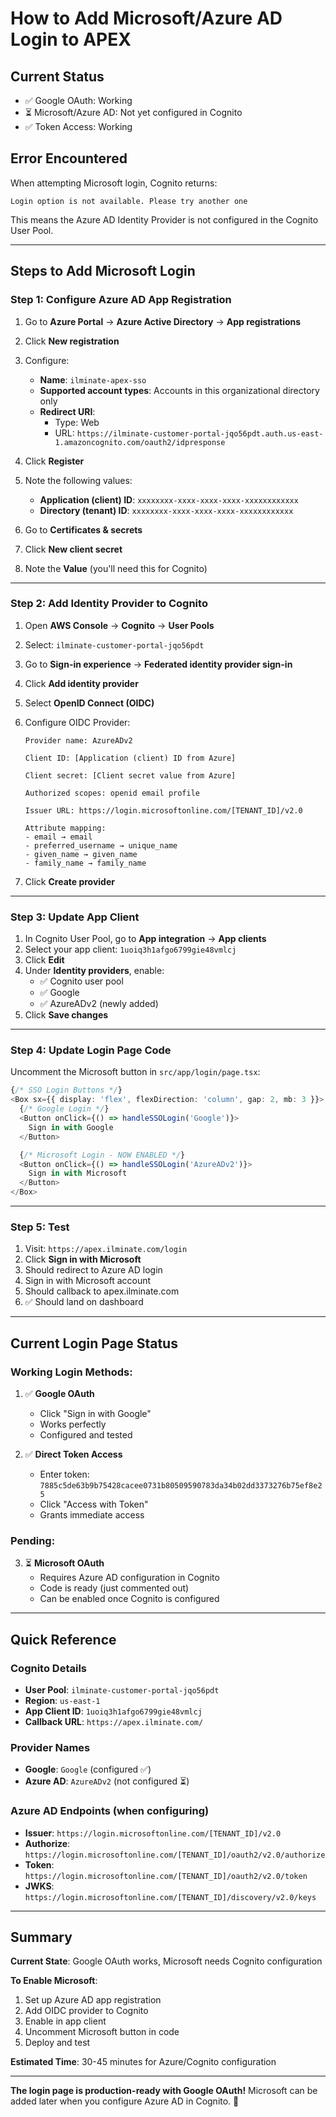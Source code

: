 # How to Add Microsoft/Azure AD Login to APEX

## Current Status
- ✅ Google OAuth: Working
- ⏳ Microsoft/Azure AD: Not yet configured in Cognito
- ✅ Token Access: Working

## Error Encountered
When attempting Microsoft login, Cognito returns:
```
Login option is not available. Please try another one
```

This means the Azure AD Identity Provider is not configured in the Cognito User Pool.

---

## Steps to Add Microsoft Login

### Step 1: Configure Azure AD App Registration

1. Go to **Azure Portal** → **Azure Active Directory** → **App registrations**
2. Click **New registration**
3. Configure:
   - **Name**: `ilminate-apex-sso`
   - **Supported account types**: Accounts in this organizational directory only
   - **Redirect URI**: 
     - Type: Web
     - URL: `https://ilminate-customer-portal-jqo56pdt.auth.us-east-1.amazoncognito.com/oauth2/idpresponse`

4. Click **Register**

5. Note the following values:
   - **Application (client) ID**: `xxxxxxxx-xxxx-xxxx-xxxx-xxxxxxxxxxxx`
   - **Directory (tenant) ID**: `xxxxxxxx-xxxx-xxxx-xxxx-xxxxxxxxxxxx`

6. Go to **Certificates & secrets**
7. Click **New client secret**
8. Note the **Value** (you'll need this for Cognito)

---

### Step 2: Add Identity Provider to Cognito

1. Open **AWS Console** → **Cognito** → **User Pools**
2. Select: `ilminate-customer-portal-jqo56pdt`
3. Go to **Sign-in experience** → **Federated identity provider sign-in**
4. Click **Add identity provider**
5. Select **OpenID Connect (OIDC)**

6. Configure OIDC Provider:
   ```
   Provider name: AzureADv2
   
   Client ID: [Application (client) ID from Azure]
   
   Client secret: [Client secret value from Azure]
   
   Authorized scopes: openid email profile
   
   Issuer URL: https://login.microsoftonline.com/[TENANT_ID]/v2.0
   
   Attribute mapping:
   - email → email
   - preferred_username → unique_name
   - given_name → given_name  
   - family_name → family_name
   ```

7. Click **Create provider**

---

### Step 3: Update App Client

1. In Cognito User Pool, go to **App integration** → **App clients**
2. Select your app client: `1uoiq3h1afgo6799gie48vmlcj`
3. Click **Edit**
4. Under **Identity providers**, enable:
   - ✅ Cognito user pool
   - ✅ Google
   - ✅ AzureADv2 (newly added)
5. Click **Save changes**

---

### Step 4: Update Login Page Code

Uncomment the Microsoft button in `src/app/login/page.tsx`:

```typescript
{/* SSO Login Buttons */}
<Box sx={{ display: 'flex', flexDirection: 'column', gap: 2, mb: 3 }}>
  {/* Google Login */}
  <Button onClick={() => handleSSOLogin('Google')}>
    Sign in with Google
  </Button>

  {/* Microsoft Login - NOW ENABLED */}
  <Button onClick={() => handleSSOLogin('AzureADv2')}>
    Sign in with Microsoft
  </Button>
</Box>
```

---

### Step 5: Test

1. Visit: `https://apex.ilminate.com/login`
2. Click **Sign in with Microsoft**
3. Should redirect to Azure AD login
4. Sign in with Microsoft account
5. Should callback to apex.ilminate.com
6. ✅ Should land on dashboard

---

## Current Login Page Status

### Working Login Methods:
1. ✅ **Google OAuth**
   - Click "Sign in with Google"
   - Works perfectly
   - Configured and tested

2. ✅ **Direct Token Access**
   - Enter token: `7885c5de63b9b75428cacee0731b80509590783da34b02dd3373276b75ef8e25`
   - Click "Access with Token"
   - Grants immediate access

### Pending:
3. ⏳ **Microsoft OAuth**
   - Requires Azure AD configuration in Cognito
   - Code is ready (just commented out)
   - Can be enabled once Cognito is configured

---

## Quick Reference

### Cognito Details
- **User Pool**: `ilminate-customer-portal-jqo56pdt`
- **Region**: `us-east-1`
- **App Client ID**: `1uoiq3h1afgo6799gie48vmlcj`
- **Callback URL**: `https://apex.ilminate.com/`

### Provider Names
- **Google**: `Google` (configured ✅)
- **Azure AD**: `AzureADv2` (not configured ⏳)

### Azure AD Endpoints (when configuring)
- **Issuer**: `https://login.microsoftonline.com/[TENANT_ID]/v2.0`
- **Authorize**: `https://login.microsoftonline.com/[TENANT_ID]/oauth2/v2.0/authorize`
- **Token**: `https://login.microsoftonline.com/[TENANT_ID]/oauth2/v2.0/token`
- **JWKS**: `https://login.microsoftonline.com/[TENANT_ID]/discovery/v2.0/keys`

---

## Summary

**Current State**: Google OAuth works, Microsoft needs Cognito configuration

**To Enable Microsoft**:
1. Set up Azure AD app registration
2. Add OIDC provider to Cognito
3. Enable in app client
4. Uncomment Microsoft button in code
5. Deploy and test

**Estimated Time**: 30-45 minutes for Azure/Cognito configuration

---

**The login page is production-ready with Google OAuth!** Microsoft can be added later when you configure Azure AD in Cognito. 🚀


